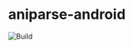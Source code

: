 # aniparse-android

![Build](https://github.com/jmir1/aniparse-android/workflows/Pre%20Merge%20Checks/badge.svg)
